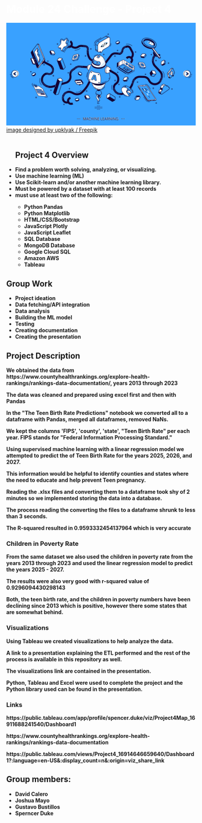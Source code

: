 <html lang="en">
  <body>
  <h1 style="font-stretch: expanded; color:white; font-weight:bold;" class="title">Module 24 Challenge - Project 4</h1>
  <img src="./banner.jpg" alt="lesson banner" tabindex="0" aria-label="lesson banner. Click to Enlarge." data-canonical-src="./banner.jpg" style="max-width: 100%;">
  <a href="http://www.freepik.com">image designed by upklyak / Freepik</a>
  <br>
  <br>
    <ul>
      <h2>Project 4 Overview</h2>
      <li> <strong>Find a problem worth solving, analyzing, or visualizing.</strong></li>
      <li> <strong>Use machine learning (ML)</strong></li>
      <li><strong>Use Scikit-learn and/or another machine learning library.</li>
      <li><strong>Must be powered by a dataset with at least 100 records</li>
      <li><strong>must use at least two of the following:</li>
      <ul>
          <li>Python Pandas</li>
          <li>Python Matplotlib</li>
          <li>HTML/CSS/Bootstrap</li>
          <li>JavaScript Plotly</li>
          <li>JavaScript Leaflet</li>
          <li>SQL Database</li>
          <li>MongoDB Database</li>
          <li>Google Cloud SQL</li>
          <li>Amazon AWS</li>
          <li>Tableau</li>
        </ul>
    </ul>
    <h2>Group Work</h2>
      <ul>
          <li>Project ideation</li>
          <li>Data fetching/API integration</li>
          <li>Data analysis</li>
          <li>Building the ML model</li>
          <li>Testing</li>
          <li>Creating documentation</li>
          <li>Creating the presentation</li>
      </ul>
    <h2>Project Description</h2>
      <p>We obtained the data from https://www.countyhealthrankings.org/explore-health-rankings/rankings-data-documentation/, years 2013 through 2023</p>  
      <p>The data was cleaned and prepared using excel first and then with Pandas</p>
      <p>In the "The Teen Birth Rate Predictions" notebook we converted all to a dataframe with Pandas, merged all dataframes, removed NaNs.</p>
      <p>We kept the columns 'FIPS', 'county', 'state', "Teen Birth Rate" per each year. FIPS stands for "Federal Information Processing Standard."</p> 
      <p>Using supervised machine learning with a linear regression model we attempted to predict the of Teen Birth Rate for the years 2025, 2026, and 2027.</p> 
      <p>This information would be helpful to identify counties and states where the need to educate and help prevent Teen pregnancy.</p>
      <p>Reading the .xlsx files and converting them to a dataframe took shy of 2 minutes so we implemented storing the data into a database.</p>
      <p>The process reading the converting the files to a dataframe shrunk to less than 3 seconds. </p>
      <p>The R-squared resulted in 0.9593332454137964 which is very accurate</p>
      <p> </p>
    <h3>Children in Poverty Rate</h3> <!-- this is to provide a bit of info about the other notebooks -->
      <p>From the same dataset we also used the children in poverty rate from the years 2013 through 2023 and used the linear regression model to predict the years 2025 - 2027.</p>
      <p>The results were also very good with r-squared value of 0.9296094430298143</p>
      <p>Both, the teen birth rate, and the children in poverty numbers have been declining since 2013 which is positive, however there some states that are somewhat behind.</p>
    <h3>Visualizations</h3> <!-- this is to provide a bit of info about the other notebooks-->
      <p>Using Tableau we created visualizations to help analyze the data.</p>
      <p>A link to a presentation explaining the ETL performed and the rest of the process is available in this repository as well.</p>
      <p>The visualizations link are contained in the presentation.</p>
      <p>Python, Tableau and Excel were used to complete the project and the Python library used can be found in the presentation. </p>
      <p> </p>
      <h3>Links</h3>
      <p>https://public.tableau.com/app/profile/spencer.duke/viz/Project4Map_16911688241540/Dashboard1</p>
      <p> </p>
      <p>https://www.countyhealthrankings.org/explore-health-rankings/rankings-data-documentation</p>
      <p> </p>
      <p>https://public.tableau.com/views/Project4_16914646659640/Dashboard1?:language=en-US&:display_count=n&:origin=viz_share_link</p>
      <p> </p>
   <h2> <strong>Group members:</strong></h2>
      <ul>
        <li>David Calero</li>
        <li>Joshua Mayo</li>
        <li>Gustavo Bustillos</li>
        <li>Sperncer Duke</li>
    </ul>
  </body>
</html>
